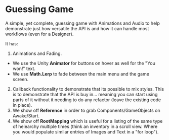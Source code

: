 # Guessing Game
A simple, yet complete, guessing game with Animations and Audio to help demonstrate just how versatile the API is and how it can handle most workflows (even for a Designer).

 It has:
 
1. Animations and Fading.
* We use the Unity **Animator** for buttons on hover as well for the "You won!" text.
* We use **Math.Lerp** to fade between the main menu and the game screen.
2. Callback functionality to demonstrate that its possible to mix styles. This is to demonstrate that the API is buy in... meaning you can start using parts of it without it needing to do any refactor (leave the existing code in place).
3. We show off **Reference** in order to grab Components/GameObjects on Awake/Start.
4. We show off **RootMapping** which is useful for a listing of the same type of heiearchy multiple times (think an inventory in a scroll view. Where you would populate similar entries of Images and Text in a "for loop").
